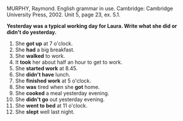 MURPHY, Raymond. English grammar in use. Cambridge: Cambridge University Press, 2002. Unit 5, page 23, ex. 5.1.

**Yesterday was a typical working day for Laura. Write what she did or didn't do yesterday.**

1.  She **got up** at 7 o'clock.
2.  She **had** a big breakfast.
3.  She **walked** to work.
4.  It **took** her about half an hour to get to work.
5.  She **started work** at 8.45.
6.  She **didn't have** lunch.
7.  She **finished work** at 5 o'clock.
8.  She **was** tired when she **got** home.
9.  She **cooked** a meal yesterday evening.
10. She **didn't go** out yesterday evening.
11. She **went to bed** at 11 o'clock.
12. She **slept** well last night.
